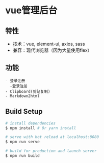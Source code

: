 # vue管理后台

## 特性
* 技术：vue, element-ui, axios, sass
* 兼容：现代浏览器（因为大量使用flex）

## 功能
```
- 登录注册
  -登录注册
- Clipboard(剪贴复制)
- Markdown2html
```


## Build Setup
``` bash
# install dependencies
$ npm install # Or yarn install

# serve with hot reload at localhost:8080
$ npm run serve

# build for production and launch server
$ npm run build
```